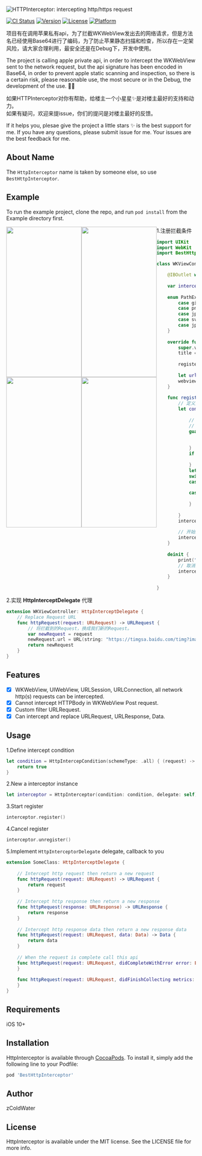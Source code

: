 ![HTTPInterceptor: intercepting http/https request](http://47.99.237.180:2088/files/6a93b4a10761a6fd68b482ba27947c35)

[![CI Status](https://img.shields.io/badge/build-success-green)](https://travis-ci.org/1486297824@qq.com/HttpInterceptor)
[![Version](https://img.shields.io/badge/pod-v1.0.1-green)](https://cocoapods.org/pods/HttpInterceptor)
[![License](https://img.shields.io/badge/license-MIT-blue)](https://cocoapods.org/pods/HttpInterceptor)
[![Platform](https://img.shields.io/badge/platform-ios-lightgrey)](https://cocoapods.org/pods/HttpInterceptor)


项目有在调用苹果私有api，为了拦截WKWebView发出去的网络请求，但是方法名已经使用Base64进行了编码，为了防止苹果静态扫描和检查，所以存在一定架风险，请大家合理利用，最安全还是在Debug下，开发中使用。   

The project is calling apple private api, in order to intercept the WKWebView sent to the network request, but the api signature has been encoded in Base64, in order to prevent apple static scanning and inspection, so there is a certain risk, please reasonable use, the most secure or in the Debug, the development of the use. 🙏🙏

如果HTTPInterceptor对你有帮助，给楼主一个小星星✨是对楼主最好的支持和动力。   
如果有疑问，欢迎来提issue，你们的提问是对楼主最好的反馈。

If it helps you, plesae give the project a little stars ✨ is the best support for me.
If you have any questions, please submit issue for me. Your issues are the best feedback for me.


## About Name
The `HttpInterceptor` name is taken by someone else, so use `BestHttpInterceptor`.

## Example

To run the example project, clone the repo, and run `pod install` from the Example directory first.

<div>
<img style="float: left;" src="http://47.99.237.180:2088/files/f689553368e1ced61ce4c1932757f71a" width="200" height="400" />

<img style="float: left;" src="http://47.99.237.180:2088/files/21c6bccc5dc85983e73c09794dd48a75" width="200" height="400" />

<img style="float: left;" src="http://47.99.237.180:2088/files/0426219c13311c0e680fed353c8da725" width="200" height="400" />

<img style="float: left;" src="http://47.99.237.180:2088/files/8b2e4a9d43903b2aa8ff9d6ff3dba111" width="200" height="400" />
</div>

1.注册拦截条件
```swift
import UIKit
import WebKit
import BestHttpInterceptor

class WKViewController: UIViewController {

    @IBOutlet weak var webview: WKWebView!
    
    var interceptor: HttpInterceptor? = nil
    
    enum PathExtension: String {
        case gif = "gif"
        case png = "png"
        case jpeg = "jpeg"
        case svg = "svg"
        case jpg = "jpg"
    }
    
    override func viewDidLoad() {
        super.viewDidLoad()
        title = "WKWebViewController"
        
        registerInterceptor()
        
        let url = URL(string: "https://www.baidu.com/")
        webview.load(URLRequest(url: url!))
    }
    
    func registerInterceptor() {
        // 定义拦截条件，根据URLRequest参数来进行判断，是否需要拦截此Request，返回Bool告诉HTTPInterceptor。
        let condition = HttpIntercepCondition(schemeType: .all) { (request) -> Bool in
            
            // 拦截逻辑，这里是要拦截host带有ss和timgmb和结尾是 gif，jpeg，png，svg，jpg的Request。
            // 大家可以根据自己的需求来定义这个条件。
            guard let pathExtensionStr = request.url?.pathExtension,
                  let host = request.url?.host else {
                return false
            }
            if host.contains("ss") || host.contains("timgmb") {
                return true
            }
            let pathExtension = WKViewController.PathExtension(rawValue: pathExtensionStr)
            switch pathExtension {
            case .gif,.jpeg,.png,.svg,.jpg:
                return true
            case .none:
                return false
            }
            
        }
        interceptor = HttpInterceptor(condition: condition, delegate: self)
        
        // 开始注册
        interceptor?.register()
    }
    
    deinit {
        print("WKViewController deinit")
        // 取消注册
        interceptor?.unregister()
    }
    
}
```

2.实现 **HttpInterceptDelegate** 代理
```swift
extension WKViewController: HttpInterceptDelegate {
    // Replace Request URL
    func httpRequest(request: URLRequest) -> URLRequest {
        // 将拦截到的Request，换成我们新的Request。 
        var newRequest = request
        newRequest.url = URL(string: "https://timgsa.baidu.com/timg?image&quality=80&size=b9999_10000&sec=1577182928067&di=4a039119f074e775880d33ee7589e556&imgtype=0&src=http%3A%2F%2Fimg.mp.itc.cn%2Fupload%2F20170307%2Fc1529f8154f949ef83abee83f6d5ece7.jpg")!
        return newRequest
    }    
}
```

## Features

- [x] WKWebView, UIWebView, URLSession, URLConnection, all network http(s) requests can be intercepted.
- [x] Cannot intercept HTTPBody in WKWebView Post request.
- [x] Custom filter URLRequest.
- [x] Can intercept and replace URLRequest, URLResponse, Data.

## Usage

1.Define intercept condition
```swift
let condition = HttpIntercepCondition(schemeType: .all) { (request) -> Bool in
    return true
}
```
2.New a interceptor instance
```swift
let interceptor = HttpInterceptor(condition: condition, delegate: self)    
```

3.Start register
```swift
interceptor.register()
```

4.Cancel register
```swift
interceptor.unregister()
```

5.Implement `HttpInterceptorDelegate` delegate,  callback to you
```swift
extension SomeClass: HttpInterceptDelegate {
    
    // Intercept http request then return a new request 
    func httpRequest(request: URLRequest) -> URLRequest {
        return request
    }
    
    // Intercept http response then return a new response 
    func httpRequest(response: URLResponse) -> URLResponse {
        return response
    }
    
    // Intercept http response data then return a new response data
    func httpRequest(request: URLRequest, data: Data) -> Data {
        return data
    }
    
    // When the request is complete call this api
    func httpRequest(request: URLRequest, didCompleteWithError error: Error?) {
    }
    
    func httpRequest(request: URLRequest, didFinishCollecting metrics: URLSessionTaskMetrics) {
    }
}
```


## Requirements

iOS 10+

## Installation

HttpInterceptor is available through [CocoaPods](https://cocoapods.org). To install
it, simply add the following line to your Podfile:

```ruby
pod 'BestHttpInterceptor'
```

## Author

zColdWater

## License

HttpInterceptor is available under the MIT license. See the LICENSE file for more info.

